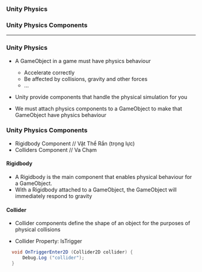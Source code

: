 
### Unity Physics
### Unity Physics Components

----------------------------------------------------

### Unity Physics

* A GameObject in a game must have physics behaviour
  * Accelerate correctly 
  * Be affected by collisions, gravity and other forces
  * ...
  
* Unity provide components that handle the physical simulation for you
* We must attach physics components to a GameObject to make that GameObject have physics behaviour

### Unity Physics Components

* Rigidbody Component // Vật Thể Rắn (trọng lực)
* Colliders Component // Va Chạm 

#### Rigidbody

* A Rigidbody is the main component that enables physical behaviour for a GameObject. 
* With a Rigidbody attached to a GameObject, the GameObject will immediately respond to gravity

#### Collider
* Collider components define the shape of an object for the purposes of physical collisions

* Collider Property: IsTrigger

```c#
  void OnTriggerEnter2D (Collider2D collider) {
      Debug.Log ("collider"); 
  }
```
